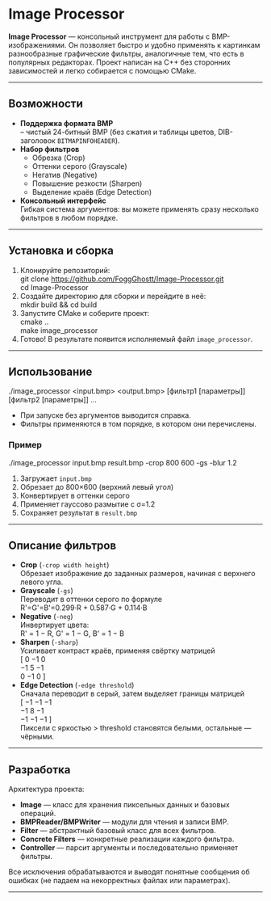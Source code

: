 # Image Processor

**Image Processor** — консольный инструмент для работы с BMP-изображениями. Он позволяет быстро и удобно применять к картинкам разнообразные графические фильтры, аналогичные тем, что есть в популярных редакторах. Проект написан на C++ без сторонних зависимостей и легко собирается с помощью CMake.

---

## Возможности

- **Поддержка формата BMP**  
  – чистый 24-битный BMP (без сжатия и таблицы цветов, DIB-заголовок `BITMAPINFOHEADER`).  
- **Набор фильтров**  
  - Обрезка (Crop)  
  - Оттенки серого (Grayscale)  
  - Негатив (Negative)  
  - Повышение резкости (Sharpen)  
  - Выделение краёв (Edge Detection)   
- **Консольный интерфейс**  
  Гибкая система аргументов: вы можете применять сразу несколько фильтров в любом порядке.  

---

## Установка и сборка

1. Клонируйте репозиторий:  
   git clone https://github.com/FoggGhostt/Image-Processor.git  
   cd Image-Processor  
2. Создайте директорию для сборки и перейдите в неё:  
   mkdir build && cd build  
3. Запустите CMake и соберите проект:  
   cmake ..  
   make image_processor
4. Готово! В результате появится исполняемый файл `image_processor`.

---

## Использование

./image_processor <input.bmp> <output.bmp> [фильтр1 [параметры]] [фильтр2 [параметры]] ...

- При запуске без аргументов выводится справка.
- Фильтры применяются в том порядке, в котором они перечислены.

### Пример

./image_processor input.bmp result.bmp -crop 800 600 -gs -blur 1.2

1. Загружает `input.bmp`  
2. Обрезает до 800×600 (верхний левый угол)  
3. Конвертирует в оттенки серого  
4. Применяет гауссово размытие с σ=1.2  
5. Сохраняет результат в `result.bmp`  

---

## Описание фильтров

- **Crop** (`-crop width height`)  
  Обрезает изображение до заданных размеров, начиная с верхнего левого угла.  
- **Grayscale** (`-gs`)  
  Переводит в оттенки серого по формуле  
  R'=G'=B'=0.299·R + 0.587·G + 0.114·B  
- **Negative** (`-neg`)  
  Инвертирует цвета:  
  R' = 1 − R, G' = 1 − G, B' = 1 − B  
- **Sharpen** (`-sharp`)  
  Усиливает контраст краёв, применяя свёртку матрицей  
  [  0  −1   0  
    −1   5  −1  
     0  −1   0 ]  
- **Edge Detection** (`-edge threshold`)  
  Сначала переводит в серый, затем выделяет границы матрицей  
  [ −1  −1  −1  
    −1   8  −1  
    −1  −1  −1 ]  
  Пиксели с яркостью > threshold становятся белыми, остальные — чёрными.  

---

## Разработка

Архитектура проекта:  
- **Image** — класс для хранения пиксельных данных и базовых операций.  
- **BMPReader/BMPWriter** — модули для чтения и записи BMP.  
- **Filter** — абстрактный базовый класс для всех фильтров.  
- **Concrete Filters** — конкретные реализации каждого фильтра.  
- **Controller** — парсит аргументы и последовательно применяет фильтры.

Все исключения обрабатываются и выводят понятные сообщения об ошибках (не падаем на некорректных файлах или параметрах).

---